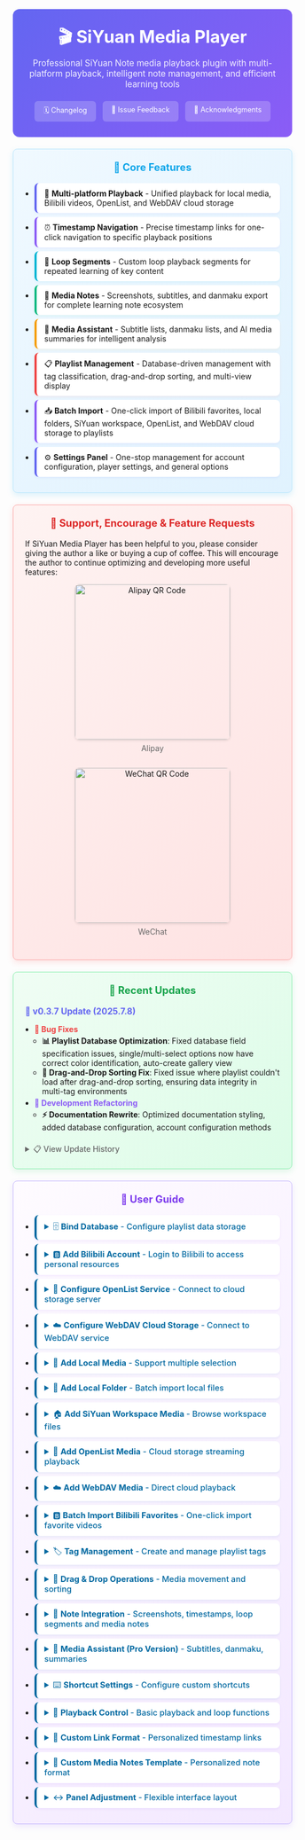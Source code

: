 <div class="sy__outline" style="max-width: 800px; margin: 0 auto;">
    <div style="text-align: center; padding: 2em; background: linear-gradient(135deg, #6366f1, #8b5cf6); border-radius: 12px;">
        <h1 style="color: white; margin: 0; font-size: 2.2em;">🎬 SiYuan Media Player</h1>
        <div style="color: rgba(255,255,255,0.9); margin-top: 0.5em; font-size: 1.1em;">Professional SiYuan Note media playback plugin with multi-platform playback, intelligent note management, and efficient learning tools</div>
        <div style="margin-top: 1.5em; display: flex; justify-content: center; gap: 12px; flex-wrap: wrap;">
            <a href="https://github.com/mm-o/siyuan-media-player/blob/main/CHANGELOG.md"
               style="padding: 8px 16px; background: rgba(255,255,255,0.2); color: white; border-radius: 6px; text-decoration: none; font-size: 0.9em;">🗓 Changelog</a>
               <a href="https://github.com/mm-o/siyuan-media-player/issues"
               style="padding: 8px 16px; background: rgba(255,255,255,0.2); color: white; border-radius: 6px; text-decoration: none; font-size: 0.9em;">💬 Issue Feedback</a>
            <a href="https://vcne5rvqxi9z.feishu.cn/wiki/HOKAw3KTiigaVukvcencOUh7nEb"
               style="padding: 8px 16px; background: rgba(255,255,255,0.2); color: white; border-radius: 6px; text-decoration: none; font-size: 0.9em;">👏 Acknowledgments</a>
        </div>
    </div>
    <div style="margin-top: 1.5em; padding: 1.5em; background: linear-gradient(135deg, #f0f9ff, #e0f2fe); border: 1px solid #bae6fd; border-radius: 8px; box-shadow: 0 4px 12px rgba(14,165,233,0.15);">
        <h2 style="color: #0ea5e9; margin: 0 0 1em; text-align: center; font-size: 1.3em;">🚀 Core Features</h2>
        <ul style="margin: 0; padding-left: 1.2em;">
            <li style="margin: 0.5em 0; padding: 10px 14px; background: white; border-radius: 8px; border-left: 4px solid #6366f1; box-shadow: 0 2px 4px rgba(99,102,241,0.08);">🎥 <strong>Multi-platform Playback</strong> - Unified playback for local media, Bilibili videos, OpenList, and WebDAV cloud storage</li>
            <li style="margin: 0.5em 0; padding: 10px 14px; background: white; border-radius: 8px; border-left: 4px solid #8b5cf6; box-shadow: 0 2px 4px rgba(139,92,246,0.08);">⏰ <strong>Timestamp Navigation</strong> - Precise timestamp links for one-click navigation to specific playback positions</li>
            <li style="margin: 0.5em 0; padding: 10px 14px; background: white; border-radius: 8px; border-left: 4px solid #06b6d4; box-shadow: 0 2px 4px rgba(6,182,212,0.08);">🔄 <strong>Loop Segments</strong> - Custom loop playback segments for repeated learning of key content</li>
            <li style="margin: 0.5em 0; padding: 10px 14px; background: white; border-radius: 8px; border-left: 4px solid #10b981; box-shadow: 0 2px 4px rgba(16,185,129,0.08);">📔 <strong>Media Notes</strong> - Screenshots, subtitles, and danmaku export for complete learning note ecosystem</li>
            <li style="margin: 0.5em 0; padding: 10px 14px; background: white; border-radius: 8px; border-left: 4px solid #f59e0b; box-shadow: 0 2px 4px rgba(245,158,11,0.08);">🤖 <strong>Media Assistant</strong> - Subtitle lists, danmaku lists, and AI media summaries for intelligent analysis</li>
            <li style="margin: 0.5em 0; padding: 10px 14px; background: white; border-radius: 8px; border-left: 4px solid #ef4444; box-shadow: 0 2px 4px rgba(239,68,68,0.08);">📋 <strong>Playlist Management</strong> - Database-driven management with tag classification, drag-and-drop sorting, and multi-view display</li>
            <li style="margin: 0.5em 0; padding: 10px 14px; background: white; border-radius: 8px; border-left: 4px solid #8b5cf6; box-shadow: 0 2px 4px rgba(139,92,246,0.08);">📥 <strong>Batch Import</strong> - One-click import of Bilibili favorites, local folders, SiYuan workspace, OpenList, and WebDAV cloud storage to playlists</li>
            <li style="margin: 0.5em 0; padding: 10px 14px; background: white; border-radius: 8px; border-left: 4px solid #6366f1; box-shadow: 0 2px 4px rgba(99,102,241,0.08);">⚙️ <strong>Settings Panel</strong> - One-stop management for account configuration, player settings, and general options</li>
        </ul>
    </div>
    <div style="margin-top: 1.5em; padding: 1.5em; background: linear-gradient(135deg, #fef3f2, #fee2e2); border: 1px solid #fca5a5; border-radius: 8px; box-shadow: 0 4px 12px rgba(239,68,68,0.15);">
        <h2 style="color: #dc2626; margin: 0 0 1em; text-align: center; font-size: 1.3em;">🧧 Support, Encourage & Feature Requests</h2>
        <p style="margin: 0.5em 0;">If SiYuan Media Player has been helpful to you, please consider giving the author a like or buying a cup of coffee. This will encourage the author to continue optimizing and developing more useful features:</p>
        <div style="margin: 1em 0; text-align: center; display: flex; justify-content: space-around; flex-wrap: wrap; gap: 20px;">
            <div style="text-align: center;">
                <img src="/plugins/siyuan-media-player/assets/images/alipay.jpg"
                     alt="Alipay QR Code"
                     style="width: 280px; border-radius: 8px; box-shadow: 0 2px 4px rgba(0,0,0,0.1);">
                <p style="margin: 0.5em 0; color: #666;">Alipay</p>
            </div>
            <div style="text-align: center;">
                <img src="/plugins/siyuan-media-player/assets/images/wechat.jpg"
                     alt="WeChat QR Code"
                     style="width: 280px; border-radius: 8px; box-shadow: 0 2px 4px rgba(0,0,0,0.1);">
                <p style="margin: 0.5em 0; color: #666;">WeChat</p>
            </div>
        </div>
  </div>
    <div style="margin-top: 1.5em; padding: 1.5em; background: linear-gradient(135deg, #f0fdf4, #dcfce7); border: 1px solid #86efac; border-radius: 8px; box-shadow: 0 4px 12px rgba(34,197,94,0.15);">
        <h2 style="color: #16a34a; margin: 0 0 1em; text-align: center; font-size: 1.3em;">🚀 Recent Updates</h2>

<strong style="color: #6366f1; font-size: 1.1em;">📅 v0.3.7 Update (2025.7.8)</strong>
<ul style="margin: 0.5em 0; padding-left: 1.2em;">
<li style="margin: 0.3em 0;"><strong style="color: #ef4444;">🐛 Bug Fixes</strong>
<ul style="margin: 0.2em 0; padding-left: 1em;">
<li><strong>📊 Playlist Database Optimization</strong>: Fixed database field specification issues, single/multi-select options now have correct color identification, auto-create gallery view</li>
<li><strong>🔄 Drag-and-Drop Sorting Fix</strong>: Fixed issue where playlist couldn't load after drag-and-drop sorting, ensuring data integrity in multi-tag environments</li>
</ul>
</li>
<li style="margin: 0.3em 0;"><strong style="color: #8b5cf6;">🔧 Development Refactoring</strong>
<ul style="margin: 0.2em 0; padding-left: 1em;">
<li><strong>⚡ Documentation Rewrite</strong>: Optimized documentation styling, added database configuration, account configuration methods</li>
</ul>
</li>
</ul>
<details style="margin-top: 1.5em;">
<summary style="color: #666; cursor: pointer; font-weight: 500;">📋 View Update History</summary>
<div style="margin-top: 1em; padding-top: 1em; border-top: 1px solid #e0e7ff;">

<strong style="color: #6366f1; font-size: 1.1em;">📅 v0.3.6 Update (2025.7.5)</strong>
<ul style="margin: 0.5em 0; padding-left: 1.2em;">
<li style="margin: 0.3em 0;"><strong style="color: #10b981;">🆕 New Features</strong>
<ul style="margin: 0.2em 0; padding-left: 1em;">
<li><strong>☁️ WebDAV Cloud Storage Support</strong>: Added WebDAV cloud storage integration including settings panel configuration, tag menu browsing options, direct streaming playback, timestamp links and loop segments support</li>
<li><strong>🎛️ Top Quick Menu</strong>: Added purple TV icon in top bar for quick settings access</li>
<li><strong>🎨 Dedicated Icons</strong>: Added dedicated SVG icons for OpenList and WebDAV services</li>
</ul>
</li>
<li style="margin: 0.3em 0;"><strong style="color: #f59e0b;">✨ Feature Improvements</strong>
<ul style="margin: 0.2em 0; padding-left: 1em;">
<li><strong>🖼️ Image Localization</strong>: Automatically convert cover images and artist avatars to local resources, improving loading speed and offline display support</li>
<li><strong>📔 Media Notes Enhancement</strong>: Newly created documents automatically open in right-side tabs</li>
<li><strong>🔄 Loop Function Enhancement</strong>: Added mutual exclusion between single loop and playlist loop settings</li>
<li><strong>📝 Terminology Optimization</strong>: Updated "Loop Count" to "Segment Loop Count", "Pause After Loop" to "Pause After Segment Loop"</li>
<li><strong>📁 SiYuan Workspace Relative Path</strong>: SiYuan workspace media now uses relative paths for timestamp and loop segment links, consistent with SiYuan workspace menu item path format, improving portability and workspace independence</li>
</ul>
</li>
<li style="margin: 0.3em 0;"><strong style="color: #ef4444;">🐛 Bug Fixes</strong>
<ul style="margin: 0.2em 0; padding-left: 1em;">
<li><strong>🔗 Bilibili Timestamp Links</strong>: Fixed timestamp link generation using playback URLs instead of standard links</li>
<li><strong>📤 Export Functions</strong>: Fixed subtitle, danmaku, and AI summary export functionality</li>
<li><strong>📔 Media Notes</strong>: Fixed document creation failure issue</li>
<li><strong>📸 Screenshot Function</strong>: Fixed screenshot with timestamp option not working</li>
<li><strong>🏷️ Playlist Tag Menu</strong>: Fixed right-click menu rename function not hiding menu after click</li>
<li><strong>🔄 Loop Functions</strong>: Fixed single loop not working for Bilibili videos, playlist loop loading next media but remaining paused, enhanced Bilibili multi-part video series support</li>
<li><strong>🎨 Style Scope</strong>: Fixed SCSS selector affecting SiYuan's scrollbar</li>
</ul>
</li>
<li style="margin: 0.3em 0;"><strong style="color: #8b5cf6;">🔧 Technical Improvements</strong>
<ul style="margin: 0.2em 0; padding-left: 1em;">
<li>Unified core module code structure for improved stability and performance</li>
<li>Implemented muted autoplay bypass strategy for reliable playlist loop</li>
<li>Unified loop mechanism across all media types</li>
</ul>
</li>
</ul>
<hr style="margin: 1.5em 0; border: none; border-top: 1px solid #e0e7ff;">
<strong style="color: #6366f1; font-size: 1.1em;">📅 v0.3.5 Update (2025.7.2)</strong>
<div style="margin: 0.5em 0; padding: 0.8em; background: #fef3f2; border-left: 4px solid #f87171; border-radius: 4px;">
<strong style="color: #dc2626;">⚠️ Important Notice: Due to major refactoring, this update causes incompatibility with playlist and settings configurations!</strong><br>
📋 Please backup your data before updating. Config file location: <code>data\storage\petal\siyuan-media-player\config.json</code><br>
🔄 You will need to reconfigure playlists and related settings after updating
</div>
<ul style="margin: 0.5em 0; padding-left: 1.2em;">
<li style="margin: 0.2em 0;"><strong>📋 Playlist Refactoring</strong>: Optimized playlist component structure and performance for better responsiveness with large media collections</li>
<li style="margin: 0.2em 0;"><strong>⚙️ Settings Component Refactoring</strong>: Removed complex styles, simplified to intuitive toggle switch interface, unified component processing logic, significantly improved configuration efficiency, added real-time display of database avid and notebook ID, removed save and reset buttons, implemented real-time saving with individual reset</li>
<li style="margin: 0.2em 0;"><strong>📚 Database Configuration Sync</strong>: Playlist configurations automatically sync to database, ensuring data consistency</li>
<li style="margin: 0.2em 0;"><strong>🎯 Drag & Drop Enhancement</strong>: Support drag & drop media items for sorting and cross-tab movement, support drag & drop playlist tabs for reordering, removed traditional sort buttons, unified with drag & drop operations</li>
<li style="margin: 0.2em 0;"><strong>📷 Screenshot Function Fix</strong>: Fixed screenshot with timestamp feature, ensuring proper screenshot-timestamp association</li>
<li style="margin: 0.2em 0;"><strong>🏷️ Visual Tag Optimization</strong>: Added visual source and type tags for playlist items, making interface more intuitive and beautiful</li>
<li style="margin: 0.2em 0;"><strong>👨‍💼 Account Style Optimization</strong>: Improved Bilibili account display styling for better user experience</li>
<li style="margin: 0.2em 0;"><strong>💬 SiYuan Workspace Enhancement</strong>: Complete browsing of SiYuan Note workspace file system, supporting browsing and playing media files from all folders</li>
<li style="margin: 0.2em 0;"><strong>🔗 Media Notes URL Fix</strong>: Fixed issue where Bilibili media notes used playback URLs instead of standard links</li>
<li style="margin: 0.2em 0;"><strong>🧹 Feature Streamlining</strong>: Removed built-in script loading functionality, recommend using SiYuan's built-in JS script feature</li>
<li style="margin: 0.2em 0;"><strong>🔄 Cloud Storage Refactoring</strong>: Refactored AList cloud storage functionality to OpenList, providing unified cloud storage interface with improved compatibility and stability</li>
<li style="margin: 0.2em 0;"><strong>⚡ Code Optimization</strong>: Extremely simplified core code, cleaned up redundant logic, reduced plugin size</li>
<li style="margin: 0.2em 0;"><strong>🎯 Core Focus</strong>: Focus on media playback and note integration features, improving stability and performance</li>
</ul>

</div>
</details>
</div>
    <div style="margin-top: 1.5em; padding: 1.5em; background: linear-gradient(135deg, #fefbff, #f3e8ff); border: 1px solid #c4b5fd; border-radius: 8px; box-shadow: 0 4px 12px rgba(139,92,246,0.15);">
        <h2 style="color: #7c3aed; margin: 0 0 1em; text-align: center; font-size: 1.3em;">📖 User Guide</h2>
        <ul style="margin: 0; padding-left: 1.2em;">
            <li style="margin: 0.5em 0; padding: 10px 14px; background: white; border-radius: 8px; border-left: 4px solid #0369a1; box-shadow: 0 2px 4px rgba(124,58,237,0.08);">
<details>
                <summary style="color: #0369a1; cursor: pointer; font-weight: 500; font-size: 1.05em;">🗄️ <strong>Bind Database</strong> - Configure playlist data storage</summary>
                <div style="margin-top: 0.8em; padding-top: 0.8em; border-top: 1px solid #f3e8ff;">
                1. Select a database block, click the database icon or right-click > Copy > Copy ID<br>
                2. Open SiYuan Media Player settings panel<br>
                3. Find "Playlist Database" in the "General" tab<br>
                4. Paste the database block ID copied in step 1 to bind the database<br>
                5. After successful binding, all playlist data will sync to the specified database<br>
                6. Supports auto-creation of gallery view for intuitive media list management
                </div>
                </details>
            </li>
            <li style="margin: 0.5em 0; padding: 10px 14px; background: white; border-radius: 8px; border-left: 4px solid #0369a1; box-shadow: 0 2px 4px rgba(124,58,237,0.08);">
<details>
                <summary style="color: #0369a1; cursor: pointer; font-weight: 500; font-size: 1.05em;">🅱️ <strong>Add Bilibili Account</strong> - Login to Bilibili to access personal resources</summary>
                <div style="margin-top: 0.8em; padding-top: 0.8em; border-top: 1px solid #f3e8ff;">
                1. Find the "Bilibili Account" section in the settings panel<br>
                2. Click the "Login to Bilibili Account" button<br>
                3. Scan the displayed QR code (using Bilibili mobile app)<br>
                4. After successful login, you can watch Bilibili videos and batch add favorites
                </div>
</details>
            </li>
            <li style="margin: 0.5em 0; padding: 10px 14px; background: white; border-radius: 8px; border-left: 4px solid #0369a1; box-shadow: 0 2px 4px rgba(124,58,237,0.08);">
<details>
                <summary style="color: #0369a1; cursor: pointer; font-weight: 500; font-size: 1.05em;">🔗 <strong>Configure OpenList Service</strong> - Connect to cloud storage server</summary>
                <div style="margin-top: 0.8em; padding-top: 0.8em; border-top: 1px solid #f3e8ff;">
                1. Find the "OpenList Configuration" section in the settings panel<br>
                2. Fill in the OpenList server address (e.g., http://localhost:5244)<br>
                3. Enter username and password<br>
                4. After successful configuration, you can directly browse and play media files from OpenList
                </div>
</details>
            </li>
            <li style="margin: 0.5em 0; padding: 10px 14px; background: white; border-radius: 8px; border-left: 4px solid #0369a1; box-shadow: 0 2px 4px rgba(3,105,161,0.08);">
<details>
                <summary style="color: #0369a1; cursor: pointer; font-weight: 500; font-size: 1.05em;">☁️ <strong>Configure WebDAV Cloud Storage</strong> - Connect to WebDAV service</summary>
                <div style="margin-top: 0.8em; padding-top: 0.8em; border-top: 1px solid #e0f2fe;">
                1. Find the "WebDAV Configuration" section in the settings panel<br>
                2. Fill in the WebDAV server address<br>
                3. Enter username and password<br>
                4. Supports mainstream WebDAV services like Jianguoyun (坚果云), NextCloud<br>
                5. After successful configuration, you can directly browse and play media files from WebDAV
                </div>
</details>
            </li>
            <li style="margin: 0.5em 0; padding: 10px 14px; background: white; border-radius: 8px; border-left: 4px solid #0369a1; box-shadow: 0 2px 4px rgba(3,105,161,0.08);">
<details>
                <summary style="color: #0369a1; cursor: pointer; font-weight: 500; font-size: 1.05em;">📁 <strong>Add Local Media</strong> - Support multiple selection</summary>
                <div style="margin-top: 0.8em; padding-top: 0.8em; border-top: 1px solid #e0f2fe;">
                1. Click the "Add" button at the bottom of the playlist<br>
                2. Select the media files you want to add in the file manager<br>
                3. Click "Open" to add them to the playlist<br>
                4. Supports single and multiple selection<br>
                5. System automatically detects subtitle files with the same name
                </div>
</details>
            </li>
            <li style="margin: 0.5em 0; padding: 10px 14px; background: white; border-radius: 8px; border-left: 4px solid #0369a1; box-shadow: 0 2px 4px rgba(3,105,161,0.08);">
<details>
                <summary style="color: #0369a1; cursor: pointer; font-weight: 500; font-size: 1.05em;">📂 <strong>Add Local Folder</strong> - Batch import local files</summary>
                <div style="margin-top: 0.8em; padding-top: 0.8em; border-top: 1px solid #e0f2fe;">
                1. Click the "+" on the playlist tab to open the menu<br>
                2. Click "Add Local Folder"<br>
                3. Select the folder you want to add in the file browser<br>
                4. Click the "Select Folder" button<br>
                5. System will automatically scan and batch import all qualified media files
                </div>
</details>
            </li>
            <li style="margin: 0.5em 0; padding: 10px 14px; background: white; border-radius: 8px; border-left: 4px solid #0369a1; box-shadow: 0 2px 4px rgba(3,105,161,0.08);">
<details>
                <summary style="color: #0369a1; cursor: pointer; font-weight: 500; font-size: 1.05em;">🏠 <strong>Add SiYuan Workspace Media</strong> - Browse workspace files</summary>
                <div style="margin-top: 0.8em; padding-top: 0.8em; border-top: 1px solid #e0f2fe;">
                1. Click the "+" on the playlist tab to open the menu<br>
                2. Click "Add SiYuan Workspace" to add SiYuan workspace to the playlist<br>
                3. SiYuan workspace media uses relative paths for easy workspace migration
                </div>
</details>
            </li>
            <li style="margin: 0.5em 0; padding: 10px 14px; background: white; border-radius: 8px; border-left: 4px solid #0369a1; box-shadow: 0 2px 4px rgba(3,105,161,0.08);">
<details>
                <summary style="color: #0369a1; cursor: pointer; font-weight: 500; font-size: 1.05em;">🔗 <strong>Add OpenList Media</strong> - Cloud storage streaming playback</summary>
                <div style="margin-top: 0.8em; padding-top: 0.8em; border-top: 1px solid #e0f2fe;">
                1. Ensure OpenList server connection is configured<br>
                2. Click the "+" on the playlist tab to open the menu<br>
                3. Click "Add OpenList Cloud"<br>
                4. Media will stream directly without downloading to local storage
                </div>
</details>
            </li>
            <li style="margin: 0.5em 0; padding: 10px 14px; background: white; border-radius: 8px; border-left: 4px solid #0369a1; box-shadow: 0 2px 4px rgba(3,105,161,0.08);">
<details>
                <summary style="color: #0369a1; cursor: pointer; font-weight: 500; font-size: 1.05em;">☁️ <strong>Add WebDAV Media</strong> - Direct cloud playback</summary>
                <div style="margin-top: 0.8em; padding-top: 0.8em; border-top: 1px solid #e0f2fe;">
                1. Ensure WebDAV cloud storage connection is configured<br>
                2. Click the "+" on the playlist tab to open the menu<br>
                3. Click "Add WebDAV Cloud"<br>
                4. Media will stream directly without downloading to local storage
                </div>
</details>
            </li>
            <li style="margin: 0.5em 0; padding: 10px 14px; background: white; border-radius: 8px; border-left: 4px solid #0369a1; box-shadow: 0 2px 4px rgba(3,105,161,0.08);">
<details>
                <summary style="color: #0369a1; cursor: pointer; font-weight: 500; font-size: 1.05em;">🅱️ <strong>Batch Import Bilibili Favorites</strong> - One-click import favorite videos</summary>
                <div style="margin-top: 0.8em; padding-top: 0.8em; border-top: 1px solid #e0f2fe;">
                1. Ensure Bilibili account is logged in<br>
                2. Click the "+" on the playlist tab to open the menu<br>
                3. Click "Add Bilibili Favorites"<br>
                3. Select the favorites folder to import<br>
                4. System will batch import all videos from the favorites folder
                </div>
</details>
            </li>
            <li style="margin: 0.5em 0; padding: 10px 14px; background: white; border-radius: 8px; border-left: 4px solid #0369a1; box-shadow: 0 2px 4px rgba(3,105,161,0.08);">
<details>
                <summary style="color: #0369a1; cursor: pointer; font-weight: 500; font-size: 1.05em;">🏷️ <strong>Tag Management</strong> - Create and manage playlist tags</summary>
                <div style="margin-top: 0.8em; padding-top: 0.8em; border-top: 1px solid #e0f2fe;">
                1. Click the "+" button at the top of the playlist to create a new tag<br>
                2. Enter tag name and confirm<br>
                3. <strong>Rename tag</strong>: Right-click the tag > Select "Rename"<br>
                4. <strong>Delete tag</strong>: Right-click the tag > Select "Delete" to remove tag and media under it<br>
                5. <strong>Clear tag</strong>: Right-click the tag > Select "Clear" to clear media under the tag
                </div>
</details>
            </li>
            <li style="margin: 0.5em 0; padding: 10px 14px; background: white; border-radius: 8px; border-left: 4px solid #0369a1; box-shadow: 0 2px 4px rgba(3,105,161,0.08);">
                <details>
                <summary style="color: #0369a1; cursor: pointer; font-weight: 500; font-size: 1.05em;">🔄 <strong>Drag & Drop Operations</strong> - Media movement and sorting</summary>
                <div style="margin-top: 0.8em; padding-top: 0.8em; border-top: 1px solid #e0f2fe;">
                <strong>Drag media items:</strong><br>
                1. <strong>Move between tags</strong>: Drag media items from one tag to another<br>
                <strong>Drag sorting:</strong><br>
                1. <strong>Media sorting</strong>: Drag media items within the same tag to adjust playback order<br>
                2. <strong>Tag sorting</strong>: Drag tag headers to adjust tag display order<br>
                3. Sort order is automatically saved to database
                </div>
</details>
            </li>
            <li style="margin: 0.5em 0; padding: 10px 14px; background: white; border-radius: 8px; border-left: 4px solid #0369a1; box-shadow: 0 2px 4px rgba(3,105,161,0.08);">
<details>
                <summary style="color: #0369a1; cursor: pointer; font-weight: 500; font-size: 1.05em;">📝 <strong>Note Integration</strong> - Screenshots, timestamps, loop segments and media notes</summary>
                <div style="margin-top: 0.8em; padding-top: 0.8em; border-top: 1px solid #e0f2fe;">
                <strong>Create screenshots (with timestamp):</strong><br>
                1. Play video to the position you want to screenshot<br>
                2. Click the screenshot button to create screenshot<br>
                3. Screenshot will include timestamp based on settings<br><br>
                <strong>Create timestamps and loop segments:</strong><br>
                1. Play video to the position you want to mark<br>
                2. Click timestamp button to create timestamp link<br>
                3. <strong>Create loop segment</strong>:<br>
                   - Click loop segment button to set start point<br>
                   - Play to end position and click again to set end point<br>
                   - Can set loop count and whether to pause after loop<br>
                4. Generated links will be inserted at specified location or copied to clipboard based on settings<br><br>
                <strong>Create media notes:</strong><br>
                1. Play the media you want to take notes on<br>
                2. Click the "Media Notes" button in the control bar (or use shortcut key)<br>
                3. System creates notes based on custom template, including media info, timestamp, thumbnail, etc.<br>
                4. Notes can be inserted into current document or created in specified notebook
                </div>
</details>
            </li>
            <li style="margin: 0.5em 0; padding: 10px 14px; background: white; border-radius: 8px; border-left: 4px solid #0369a1; box-shadow: 0 2px 4px rgba(3,105,161,0.08);">
<details>
                <summary style="color: #0369a1; cursor: pointer; font-weight: 500; font-size: 1.05em;">🧠 <strong>Media Assistant (Pro Version)</strong> - Subtitles, danmaku, summaries</summary>
                <div style="margin-top: 0.8em; padding-top: 0.8em; border-top: 1px solid #e0f2fe;">
                1. Click the "Media Assistant" button while playing video<br>
                2. <strong>Subtitle list</strong>: Browse and search subtitle content, click to jump<br>
                3. <strong>Video summary</strong>: View AI-generated content overview<br>
                4. <strong>Danmaku list</strong>: Browse video danmaku list, needs to be enabled in settings<br>
                5. <strong>One-click export</strong>: Export assistant content to notes
                </div>
</details>
            </li>
            <li style="margin: 0.5em 0; padding: 10px 14px; background: white; border-radius: 8px; border-left: 4px solid #0369a1; box-shadow: 0 2px 4px rgba(3,105,161,0.08);">
<details>
                <summary style="color: #0369a1; cursor: pointer; font-weight: 500; font-size: 1.05em;">⌨️ <strong>Shortcut Settings</strong> - Configure custom shortcuts</summary>
                <div style="margin-top: 0.8em; padding-top: 0.8em; border-top: 1px solid #e0f2fe;">
                1. Open SiYuan Settings > Shortcuts<br>
                2. Search for "Media Player" or "siyuan-media-player"<br>
                3. Set shortcuts for the following functions:<br>
                   - <strong>⏱️ Add Timestamp</strong>: Quickly generate current time link<br>
                   - <strong>🔄 Loop Segment</strong>: Set loop playback interval<br>
                   - <strong>📸 Screenshot</strong>: Capture video frame<br>
                   - <strong>📔 Media Notes</strong>: Quickly create notes<br>
                   - <strong>🧠 Open Media Player Panel</strong>: Open/close dock panel<br>
                4. <strong>Built-in player shortcuts</strong>:<br>
                   - Space: Play/pause<br>
                   - Left/right arrows: Rewind/fast forward<br>
                   - Up/down arrows: Volume adjustment<br>
                   - <strong>Ctrl+↑</strong>: Increase playback speed (+0.5x, max 5x)<br>
                   - <strong>Ctrl+↓</strong>: Decrease playback speed (-0.5x, min 0.5x)
                </div>
</details>
            </li>
            <li style="margin: 0.5em 0; padding: 10px 14px; background: white; border-radius: 8px; border-left: 4px solid #0369a1; box-shadow: 0 2px 4px rgba(124,58,237,0.08);">
<details>
                <summary style="color: #0369a1; cursor: pointer; font-weight: 500; font-size: 1.05em;">🎵 <strong>Playback Control</strong> - Basic playback and loop functions</summary>
                <div style="margin-top: 0.8em; padding-top: 0.8em; border-top: 1px solid #f3e8ff;">
                <strong>Basic playback operations:</strong><br>
                1. <strong>Play/pause</strong>: Click play button or press space<br>
                2. <strong>Progress control</strong>: Drag progress bar or use left/right arrow keys<br>
                3. <strong>Volume adjustment</strong>: Use volume slider or up/down arrow keys<br>
                4. <strong>Playback speed</strong>: Adjust playback speed in settings or use Ctrl+↑/↓ shortcuts<br>
                5. <strong>Picture-in-Picture</strong>: Enable in player settings or select "Picture-in-Picture" open mode<br>
                6. <strong>Fullscreen</strong>: Click fullscreen button or double-click play area<br><br>
                <strong>Loop playback functions:</strong><br>
                1. <strong>Single loop</strong>: Repeat current media<br>
                2. <strong>Playlist loop</strong>: Restart from beginning after finishing playlist<br>
                3. <strong>Segment loop</strong>: Set specific time segment for repeated playback<br>
                4. <strong>Loop count setting</strong>: Configure loop count in settings<br>
                5. <strong>Pause after loop</strong>: Can set to automatically pause after loop ends
                </div>
</details>
            </li>
            <li style="margin: 0.5em 0; padding: 10px 14px; background: white; border-radius: 8px; border-left: 4px solid #0369a1; box-shadow: 0 2px 4px rgba(124,58,237,0.08);">
<details>
                <summary style="color: #0369a1; cursor: pointer; font-weight: 500; font-size: 1.05em;">🔗 <strong>Custom Link Format</strong> - Personalized timestamp links</summary>
                <div style="margin-top: 0.8em; padding-top: 0.8em; border-top: 1px solid #f3e8ff;">
                In settings, you can customize the display format of timestamp links. For example:<br>
                <code>- [😄Title Time Subtitle](Link)</code> // Link with emoji<br>
                <code>> 🕒 Time | Title | Subtitle</code> // Quote-formatted link
                </div>
</details>
            </li>
            <li style="margin: 0.5em 0; padding: 10px 14px; background: white; border-radius: 8px; border-left: 4px solid #0369a1; box-shadow: 0 2px 4px rgba(124,58,237,0.08);">
<details>
                <summary style="color: #0369a1; cursor: pointer; font-weight: 500; font-size: 1.05em;">📝 <strong>Custom Media Notes Template</strong> - Personalized note format</summary>
                <div style="margin-top: 0.8em; padding-top: 0.8em; border-top: 1px solid #f3e8ff;">
                You can create your own media notes template in settings with various variables:<br>
                <strong>Available variables</strong>: Media title, current timestamp, artist name, media URL, media duration, media thumbnail, media type, media ID, current date, current date and time
                </div>
</details>
            </li>
            <li style="margin: 0.5em 0; padding: 10px 14px; background: white; border-radius: 8px; border-left: 4px solid #0369a1; box-shadow: 0 2px 4px rgba(124,58,237,0.08);">
<details>
                <summary style="color: #0369a1; cursor: pointer; font-weight: 500; font-size: 1.05em;">↔️ <strong>Panel Adjustment</strong> - Flexible interface layout</summary>
                <div style="margin-top: 0.8em; padding-top: 0.8em; border-top: 1px solid #f3e8ff;">
                • You can resize the player panels by dragging the panel edges<br>
                • Hover near the panel edge until the cursor changes to resize cursor<br>
                • Click and drag to adjust panel size<br>
                • This feature applies to playlist panel, settings panel, and media assistant panel<br>
                </div>
</details>
            </li>
        </ul>
    </div>
</div>
